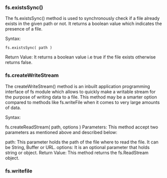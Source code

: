 ### fs.existsSync()
The fs.existsSync() method is used to synchronously check if a file already exists in the given path or not. It returns a boolean value which indicates the presence of a file.

Syntax:
```
fs.existsSync( path )
```
Return Value: It returns a boolean value i.e true if the file exists otherwise returns false.

### fs.createWriteStream

The createWriteStream() method is an inbuilt application programming interface of fs module which allows to quickly make a writable stream for the purpose of writing data to a file. This method may be a smarter option compared to methods like fs.writeFile when it comes to very large amounts of data.

Syntax:

fs.createReadStream( path, options )
Parameters: This method accept two parameters as mentioned above and described below:

path: This parameter holds the path of the file where to read the file. It can be String, Buffer or URL.
options: It is an optional parameter that holds string or object.
Return Value: This method returns the fs.ReadStream object.

### fs.writefile


